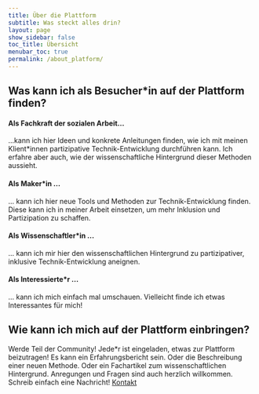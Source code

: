 ```yaml
---
title: Über die Plattform
subtitle: Was steckt alles drin?
layout: page
show_sidebar: false
toc_title: Übersicht
menubar_toc: true
permalink: /about_platform/
---
```

## Was kann ich als Besucher\*in auf der Plattform finden?

#### Als Fachkraft der sozialen Arbeit...
...kann ich hier Ideen und konkrete Anleitungen finden, wie ich mit meinen Klient\*innen partizipative Technik-Entwicklung durchführen kann. Ich erfahre aber auch, wie der wissenschaftliche Hintergrund dieser Methoden aussieht.

#### Als Maker\*in ...
... kann ich hier neue Tools und Methoden zur Technik-Entwicklung finden. Diese kann ich in meiner Arbeit einsetzen, um mehr Inklusion und Partizipation zu schaffen. 

#### Als Wissenschaftler\*in ...
... kann ich mir hier den wissenschaftlichen Hintergrund zu partizipativer, inklusive Technik-Entwicklung aneignen. 

#### Als Interessierte\*r ...
... kann ich mich einfach mal umschauen. Vielleicht finde ich etwas Interessantes für mich!

## Wie kann ich mich auf der Plattform einbringen?
Werde Teil der Community! Jede\*r ist eingeladen, etwas zur Plattform beizutragen! Es kann ein Erfahrungsbericht sein. Oder die Beschreibung einer neuen Methode. Oder ein Fachartikel zum wissenschaftlichen Hintergrund. Anregungen und Fragen sind auch herzlich willkommen. Schreib einfach eine Nachricht!
<a href="/contact/" class="button is-primary">
Kontakt</a>
